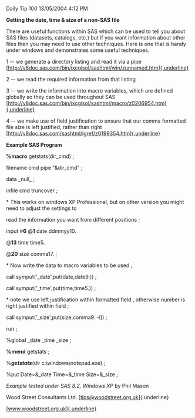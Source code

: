 Daily Tip 100 13/05/2004 4:12 PM

**Getting the date, time & size of a non-SAS file**

There are useful functions within SAS which can be used to tell you
about SAS files (datasets, catalogs, etc.) but if you want information
about other files then you may need to use other techniques. Here is one
that is handy under windows and demonstrates some useful techniques.

1 -- we generate a directory listing and read it via a pipe
[http://v8doc.sas.com/bin/ixcgisol/sashtml/win/zunnamed.htm]{.underline}

2 -- we read the required information from that listing

3 -- we write the information into macro variables, which are defined
globally so they can be used throughout SAS
[http://v8doc.sas.com/bin/ixcgisol/sashtml/macro/z0206954.htm]{.underline}

4 -- we make use of field justification to ensure that our comma
formatted file size is left justified, rather than right
[http://v8doc.sas.com/sashtml/lgref/z0199354.htm]{.underline}

**Example SAS Program**

**%macro** getstats(dir_cmd) ;

filename cmd pipe \"&dir_cmd\" ;

data \_null\_ ;

infile cmd truncover ;

\* This works on windows XP Professional, but on other version you might
need to adjust the settings to

read the information you want from different positions ;

input \#**6** @**1** date ddmmyy10.

@**13** time time5.

@**20** size comma17. ;

\* Now write the data to macro variables to be used ;

call symput(\'\_date\',put(date,date9.)) ;

call symput(\'\_time\',put(time,time5.)) ;

\* note we use left justification within formatted field , otherwise
number is right justified within field ;

call symput(\'\_size\',put(size,comma9. -l)) ;

run ;

%global \_date \_time \_size ;

**%mend** getstats ;

\%***getstats***(dir c:\\windows\\notepad.exe) ;

%put Date=&\_date Time=&\_time Size=&\_size ;

*Example tested under SAS 8.2, Windows XP* by Phil Mason

Wood Street Consultants Ltd. [tips@woodstreet.org.uk]{.underline}

[www.woodstreet.org.uk]{.underline}
